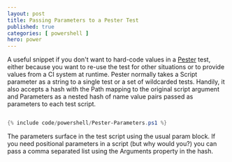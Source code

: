 ```yaml
---
layout: post
title: Passing Parameters to a Pester Test
published: true 
categories: [ powershell ]
hero: power
---
```


A useful snippet if you don't want to hard-code values in a <a href="https://github.com/pester/Pester">Pester</a> 
test, either because you want to re-use the test for other situations or to provide values from a CI system 
at runtime. Pester normally takes a Script parameter as a string to a single test or a set of wildcarded tests. Handily, 
it also accepts a hash with the Path mapping to the original script argument and Parameters as a nested hash of 
name value pairs passed as parameters to each test script. 

```powershell

{% include code/powershell/Pester-Parameters.ps1 %}

```

The parameters surface in the test script using the usual param block. If you need positional parameters in a script (but why 
would you?) you can pass a comma separated list using the Arguments property in the hash.
